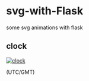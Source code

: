 # svg-with-Flask

some svg animations with flask

## clock

[![clock](https://hssong.pythonanywhere.com/clock/0)](https://hssong.pythonanywhere.com/clock/0)

(UTC/GMT)

